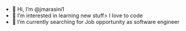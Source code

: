 - 👋 Hi, I’m @jmarasini1
- 👀 I’m interested in learning new stuff> I love to code
- 🌱 I’m currently searching for Job opportunity as software engineer

<!---
jmarasini1/jmarasini1 is a ✨ special ✨ repository because its `README.md` (this file) appears on your GitHub profile.
You can click the Preview link to take a look at your changes.
--->
